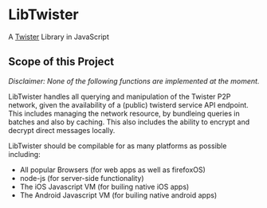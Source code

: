 # LibTwister
A [Twister](http://twister.net.co) Library in JavaScript

## Scope of this Project
*Disclaimer: None of the following functions are implemented at the moment.*

LibTwister handles all querying and manipulation of the Twister P2P network, given the availability of a (public) twisterd service API endpoint. This includes managing the network resource, by bundleing queries in batches and also by caching. This also includes the ability to encrypt and decrypt direct messages locally.

LibTwister should be compilable for as many platforms as possible including:
- All popular Browsers (for web apps as well as firefoxOS)
- node-js (for server-side functionality)
- The iOS Javascript VM (for builing native iOS apps)
- The Android Javascript VM (for builing native android apps)
